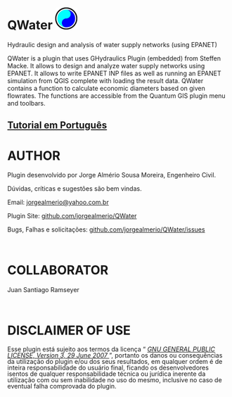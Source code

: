 # QWater <img src="/images/icon.png" width="50"/> 
Hydraulic design and analysis of water supply networks (using EPANET)

QWater is a plugin that uses GHydraulics Plugin (embedded) from Steffen Macke. It allows to design and analyze water supply networks using EPANET. It allows to write EPANET INP files as well as running an EPANET simulation from QGIS complete with loading the result data. QWater contains a function to calculate economic diameters based on given flowrates. The functions are accessible from the Quantum GIS plugin menu and toolbars.


## [Tutorial em Português](tutorial_ptbr.md)

<h1 class="western"><a name="__RefHeading___Toc3820_1012792670"></a>AUTHOR</h1>
<p class="western">Plugin desenvolvido por Jorge Alm&eacute;rio Sousa Moreira, Engenheiro Civil.</p>
<p class="western">D&uacute;vidas, cr&iacute;ticas e sugest&otilde;es s&atilde;o bem vindas.</p>
<p class="western">Email: <a class="western" href="mailto:jorgealmerio@yahoo.com.br"> jorgealmerio@yahoo.com.br </a></p>
<p class="western">Plugin Site: <a class="western" href="https://github.com/jorgealmerio/QWater/blob/master/README.md"> github.com/jorgealmerio/QWater </a></p>
<p class="western">Bugs, Falhas e solicita&ccedil;&otilde;es: <a class="western" href="https://github.com/jorgealmerio/QEsg/issues"> github.com/jorgealmerio/QWater/issues </a></p>
<p class="western" style="line-height: 100%;">&nbsp;</p>
<h1 class="western"><a name="__RefHeading___Toc3822_1012792670"></a>COLLABORATOR</h1>
<p class="western">Juan Santiago Ramseyer</p>
<p class="western" style="line-height: 100%;">&nbsp;</p>
<h1 class="western"><a name="__RefHeading___Toc3093_1012792670"></a>DISCLAIMER OF USE</h1>
<p class="western" style="line-height: 100%;">Esse plugin est&aacute; sujeito aos termos da licen&ccedil;a &ldquo; <a class="western" href="https://www.gnu.org/licenses/gpl-3.0.html"> <em> GNU GENERAL PUBLIC LICENSE, Version 3, 29 June 2007 </em> </a> &rdquo;, portanto os danos ou consequ&ecirc;ncias da utiliza&ccedil;&atilde;o do plugin e/ou dos seus resultados, em qualquer ordem &eacute; de inteira responsabilidade do usu&aacute;rio final, ficando os desenvolvedores isentos de qualquer responsabilidade t&eacute;cnica ou jur&iacute;dica inerente da utiliza&ccedil;&atilde;o com ou sem inabilidade no uso do mesmo, inclusive no caso de eventual falha comprovada do plugin.</p>
